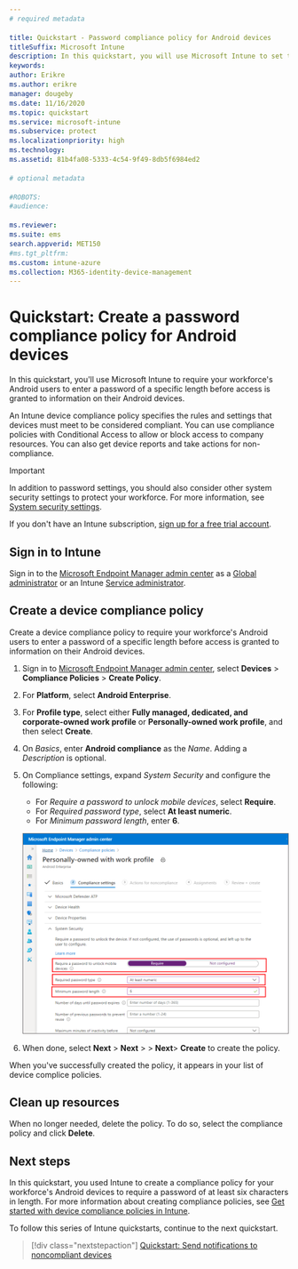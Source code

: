 ```yaml
---
# required metadata

title: Quickstart - Password compliance policy for Android devices
titleSuffix: Microsoft Intune
description: In this quickstart, you will use Microsoft Intune to set the length of the password required for Android devices.
keywords:
author: Erikre
ms.author: erikre
manager: dougeby
ms.date: 11/16/2020
ms.topic: quickstart
ms.service: microsoft-intune
ms.subservice: protect
ms.localizationpriority: high
ms.technology:
ms.assetid: 81b4fa08-5333-4c54-9f49-8db5f6984ed2

# optional metadata

#ROBOTS:
#audience:

ms.reviewer:
ms.suite: ems
search.appverid: MET150
#ms.tgt_pltfrm:
ms.custom: intune-azure
ms.collection: M365-identity-device-management
---
```


# Quickstart: Create a password compliance policy for Android devices

In this quickstart, you'll use Microsoft Intune to require your workforce's Android users to enter a password of a specific length before access is granted to information on their Android devices.

An Intune device compliance policy specifies the rules and settings that devices must meet to be considered compliant. You can use compliance policies with Conditional Access to allow or block access to company resources. You can also get device reports and take actions for non-compliance.

> [!IMPORTANT]
> In addition to password settings, you should also consider other system security settings to protect your workforce. For more information, see [System security settings](compliance-policy-create-android-for-work.md).

If you don't have an Intune subscription, [sign up for a free trial account](../fundamentals/free-trial-sign-up.md).

## Sign in to Intune

Sign in to the [Microsoft Endpoint Manager admin center](https://go.microsoft.com/fwlink/?linkid=2109431) as a [Global administrator](../fundamentals/users-add.md#types-of-administrators) or an Intune [Service administrator](../fundamentals/users-add.md#types-of-administrators).

## Create a device compliance policy

Create a device compliance policy to require your workforce's Android users to enter a password of a specific length before access is granted to information on their Android devices.

1. Sign in to [Microsoft Endpoint Manager admin center](https://go.microsoft.com/fwlink/?linkid=2109431), select **Devices** > **Compliance Policies** > **Create Policy**.

2.  For **Platform**, select **Android Enterprise**.

3. For **Profile type**, select either **Fully managed, dedicated, and corporate-owned work profile** or **Personally-owned work profile**, and then select **Create**.

4. On *Basics*, enter **Android compliance** as the *Name*. Adding a *Description* is optional.

5. On Compliance settings, expand *System Security* and configure the following:

   - For *Require a password to unlock mobile devices*, select **Require**.
   - For *Required password type*, select **At least numeric**.
   - For *Minimum password length*, enter **6**.

    ![Screenshot of creating a group in Microsoft Intune](./media/quickstart-set-password-length-android/quickstart-set-password-length-android-01.png)

6. When done, select **Next** > **Next** > > **Next**> **Create** to create the policy.

When you've successfully created the policy, it appears in your list of device complice policies.

## Clean up resources

When no longer needed, delete the policy. To do so, select the compliance policy and click **Delete**.

## Next steps

In this quickstart, you used Intune to create a compliance policy for your workforce's Android devices to require a password of at least six characters in length. For more information about creating compliance policies, see [Get started with device compliance policies in Intune](device-compliance-get-started.md).

To follow this series of Intune quickstarts, continue to the next quickstart.

> [!div class="nextstepaction"]
> [Quickstart: Send notifications to noncompliant devices](quickstart-send-notification.md)
